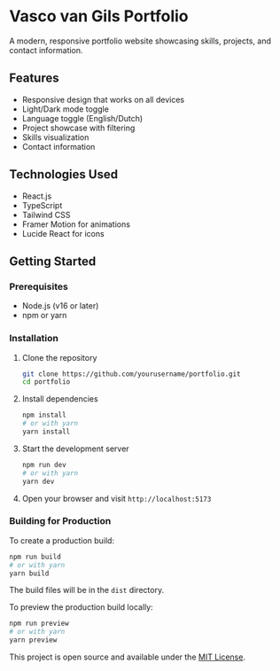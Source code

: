 # Vasco van Gils Portfolio

A modern, responsive portfolio website showcasing skills, projects, and contact information.

## Features

- Responsive design that works on all devices
- Light/Dark mode toggle
- Language toggle (English/Dutch)
- Project showcase with filtering
- Skills visualization
- Contact information

## Technologies Used

- React.js
- TypeScript
- Tailwind CSS
- Framer Motion for animations
- Lucide React for icons

## Getting Started

### Prerequisites

- Node.js (v16 or later)
- npm or yarn

### Installation

1. Clone the repository
   ```bash
   git clone https://github.com/yourusername/portfolio.git
   cd portfolio
   ```

2. Install dependencies
   ```bash
   npm install
   # or with yarn
   yarn install
   ```

3. Start the development server
   ```bash
   npm run dev
   # or with yarn
   yarn dev
   ```

4. Open your browser and visit `http://localhost:5173`

### Building for Production

To create a production build:

```bash
npm run build
# or with yarn
yarn build
```

The build files will be in the `dist` directory.

To preview the production build locally:

```bash
npm run preview
# or with yarn
yarn preview
```

This project is open source and available under the [MIT License](LICENSE).

